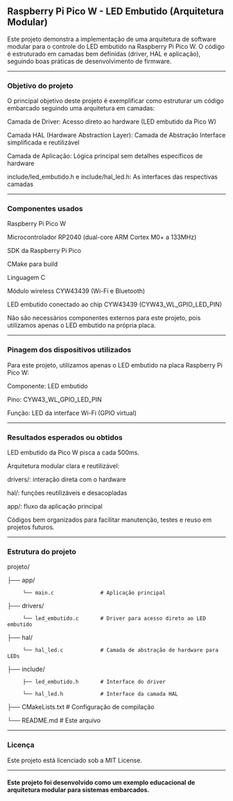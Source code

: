 ## Raspberry Pi Pico W - LED Embutido (Arquitetura Modular)

Este projeto demonstra a implementação de uma arquitetura de software modular para o controle do LED embutido na Raspberry Pi Pico W. O código é estruturado em camadas bem definidas (driver, HAL e aplicação), seguindo boas práticas de desenvolvimento de firmware.
__________________________________________________________________________________________________________________________________
### Objetivo do projeto

O principal objetivo deste projeto é exemplificar como estruturar um código embarcado seguindo uma arquitetura em camadas:

Camada de Driver: Acesso direto ao hardware (LED embutido da Pico W)

Camada HAL (Hardware Abstraction Layer): Camada de Abstração Interface simplificada e reutilizável

Camada de Aplicação: Lógica principal sem detalhes específicos de hardware

include/led_embutido.h e include/hal_led.h: As interfaces das respectivas camadas
__________________________________________________________________________________________________________________________________
### Componentes usados

Raspberry Pi Pico W

Microcontrolador RP2040 (dual-core ARM Cortex M0+ a 133MHz)

SDK da Raspberry Pi Pico

CMake para build  

Linguagem C

Módulo wireless CYW43439 (Wi-Fi e Bluetooth)

LED embutido conectado ao chip CYW43439 (CYW43_WL_GPIO_LED_PIN) 

Não são necessários componentes externos para este projeto, pois utilizamos apenas o LED embutido na própria placa.
__________________________________________________________________________________________________________________________________
### Pinagem dos dispositivos utilizados

Para este projeto, utilizamos apenas o LED embutido na placa Raspberry Pi Pico W:

Componente: LED embutido

Pino: CYW43_WL_GPIO_LED_PIN

Função: LED da interface Wi-Fi (GPIO virtual)

________________________________________________________________________________________________________________________________
### Resultados esperados ou obtidos

LED embutido da Pico W pisca a cada 500ms.

Arquitetura modular clara e reutilizável:

drivers/: interação direta com o hardware

hal/: funções reutilizáveis e desacopladas

app/: fluxo da aplicação principal

Códigos bem organizados para facilitar manutenção, testes e reuso em projetos futuros.


________________________________________________________________________________________________________________________________
### Estrutura do projeto
projeto/

├── app/

         └── main.c               # Aplicação principal

├── drivers/

         └── led_embutido.c       # Driver para acesso direto ao LED embutido

├── hal/

         └── hal_led.c            # Camada de abstração de hardware para LEDs

├── include/

         ├── led_embutido.h       # Interface do driver

         └── hal_led.h            # Interface da camada HAL

├── CMakeLists.txt           # Configuração de compilação

└── README.md                # Este arquivo

________________________________________________________________________________________________________________________________
### Licença

Este projeto está licenciado sob a MIT License.

________________________________________________________________________________________________________________________________
#### Este projeto foi desenvolvido como um exemplo educacional de arquitetura modular para sistemas embarcados.




